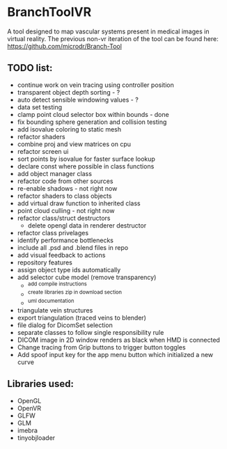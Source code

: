 # BranchToolVR

A tool designed to map vascular systems present in medical images in virtual reality. The previous non-vr iteration of the tool can be found here: https://github.com/microdr/Branch-Tool

## TODO list:
* continue work on vein tracing using controller position
* transparent object depth sorting - ?
* auto detect sensible windowing values - ?
* data set testing
* clamp point cloud selector box within bounds - done
* fix bounding sphere generation and collision testing
* add isovalue coloring to static mesh
* refactor shaders
* combine proj and view matrices on cpu
* refactor screen ui
* sort points by isovalue for faster surface lookup
* declare const where possible in class functions
* add object manager class
* refactor code from other sources
* re-enable shadows - not right now
* refactor shaders to class objects
* add virtual draw function to inherited class
* point cloud culling - not right now
* refactor class/struct destructors
	* delete opengl data in renderer destructor
* refactor class privelages
* identify performance bottlenecks
* include all .psd and .blend files in repo
* add visual feedback to actions
* repository features
* assign object type ids automatically
* add selector cube model (remove transparency)
	* <sup>add compile instructions</sup>
	* <sup>create libraries zip in download section</sup>
	* <sup>uml documentation</sup>
* triangulate vein structures
* export triangulation (traced veins to blender)
* file dialog for DicomSet selection
* separate classes to follow single responsibility rule
* DICOM image in 2D window renders as black when HMD is connected
* Change tracing from Grip buttons to trigger button toggles
* Add spoof input key for the app menu button which initialized a new curve

## Libraries used:
* OpenGL
* OpenVR
* GLFW
* GLM
* imebra
* tinyobjloader
